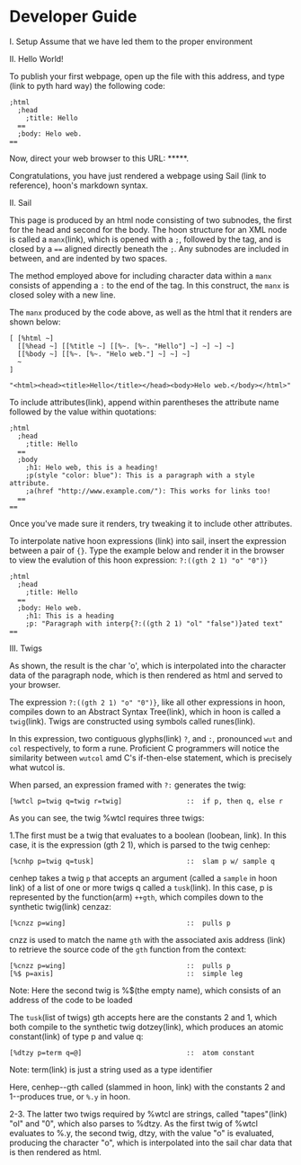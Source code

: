 Developer Guide
===============

I. Setup
Assume that we have led them to the proper environment

II. Hello World!

To publish your first webpage, open up the file with this
address, and type (link to pyth hard way) the
following code:

    ;html
      ;head
        ;title: Hello
      ==
      ;body: Helo web.
    ==

Now, direct your web browser to this URL: *****.

Congratulations, you have just rendered a webpage using Sail (link to reference), hoon's
markdown syntax. 

II. Sail

This page is produced by an html node consisting of two subnodes,
the first for the head and second for the body. The hoon
structure for an XML node is called a `manx`(link), which is
opened with a `;`, followed by the tag, and is closed by a `==`
aligned directly beneath the `;`. Any subnodes are included
in between, and are indented by two spaces.

The method employed above for including character data within a
`manx` consists of appending a `:` to the end
of the tag. In this construct, the `manx` is closed soley with a
new line.

The `manx` produced by the code above, as well as the html
that it renders are shown below:

    [ [%html ~]
      [[%head ~] [[%title ~] [[%~. [%~. "Hello"] ~] ~] ~] ~]
      [[%body ~] [[%~. [%~. "Helo web."] ~] ~] ~]
      ~
    ]

    "<html><head><title>Hello</title></head><body>Helo web.</body></html>"

To include attributes(link), append within parentheses the attribute name followed
by the value within quotations:

    ;html
      ;head
        ;title: Hello
      ==
      ;body
        ;h1: Helo web, this is a heading!
        ;p(style "color: blue"): This is a paragraph with a style attribute.
        ;a(href "http://www.example.com/"): This works for links too!
      ==
    ==

Once you've made sure it renders, try tweaking it to include
other attributes.

To interpolate native hoon expressions (link) into sail,
insert the expression between a pair of `{}`.
Type the example below and render it in the browser to view
the evalution of this hoon expression: `?:((gth 2 1) "o" "0")}`

    ;html
      ;head
        ;title: Hello
      ==
      ;body: Helo web.
        ;h1: This is a heading
        ;p: "Paragraph with interp{?:((gth 2 1) "ol" "false")}ated text"
    ==

III. Twigs

As shown, the result is the char 'o', which is 
interpolated into the character data of the paragraph node, which
is then rendered as html and served to your browser.

The expression `?:((gth 2 1) "o" "0")}`, like all other
expressions in hoon, compiles down to an Abstract Syntax
Tree(link), which in hoon is called a `twig`(link). Twigs are
constructed using symbols called runes(link).

In this expression, two contiguous glyphs(link) `?`, and `:`,
pronounced `wut` and `col` respectively, to form a rune.
Proficient C programmers will notice the similarity between
`wutcol` amd C's if-then-else statement, which is precisely what
wutcol is. 

When parsed, an expression framed with `?:` generates the twig:

    [%wtcl p=twig q=twig r=twig]                ::  if p, then q, else r

As you can see, the twig %wtcl requires three twigs:

1.The first must be a twig that evaluates to a boolean (loobean,
link). In this case, it is the expression (gth 2 1), which is
parsed to the twig cenhep:

    [%cnhp p=twig q=tusk]                       ::  slam p w/ sample q

cenhep takes a twig `p` that accepts an argument (called a
`sample` in hoon link) of a list of one or
more twigs q called a `tusk`(link). In this case, p is
represented by the function(arm) `++gth`, which compiles down to
the synthetic twig(link) cenzaz:

    [%cnzz p=wing]                              ::  pulls p

cnzz is used to match the name `gth` with the associated axis
address (link) to retrieve the source code of the `gth` function
from the context:

    [%cnzz p=wing]                              ::  pulls p
    [%$ p=axis]                                 ::  simple leg

Note: Here the second twig is %$(the empty name), which consists of
an address of the code to be loaded

The `tusk`(list of twigs) gth accepts here are the constants 2 and 1, 
which both compile to the synthetic twig dotzey(link), which
produces an atomic constant(link) of type p and value q:

    [%dtzy p=term q=@]                          ::  atom constant

Note: term(link) is just a string used as a type identifier

Here, cenhep--gth called (slammed in hoon, link) with the
constants 2 and 1--produces true, or `%.y` in hoon.

2-3. The latter two twigs required by %wtcl are strings, called
"tapes"(link) "ol" and "0", which also parses to %dtzy. As the first
twig of %wtcl evaluates to %.y, the second twig, dtzy, with the
value "o" is evaluated, producing the character "o", which is
interpolated into the sail char data that is then rendered as
html. 






